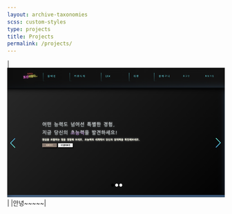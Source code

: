 ```yaml
---
layout: archive-taxonomies
scss: custom-styles
type: projects
title: Projects
permalink: /projects/
---
```


|<img src="potion.png" width="600" height="300">|
|안녕~~~~~|